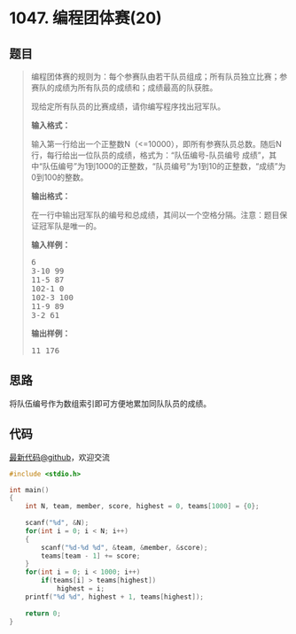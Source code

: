 <h1>1047. 编程团体赛(20)</h1>

## 题目

> <div id="problemContent">
> <p>
> 编程团体赛的规则为：每个参赛队由若干队员组成；所有队员独立比赛；参赛队的成绩为所有队员的成绩和；成绩最高的队获胜。
> </p>
> <p>
> 现给定所有队员的比赛成绩，请你编写程序找出冠军队。
> </p>
> <p><b>
> 输入格式：
> </b></p>
> <p>
> 输入第一行给出一个正整数N（&lt;=10000），即所有参赛队员总数。随后N行，每行给出一位队员的成绩，格式为：“队伍编号-队员编号 成绩”，其中“队伍编号”为1到1000的正整数，“队员编号”为1到10的正整数，“成绩”为0到100的整数。
> </p>
> <p><b>
> 输出格式：
> </b></p>
> <p>
> 在一行中输出冠军队的编号和总成绩，其间以一个空格分隔。注意：题目保证冠军队是唯一的。
> </p>
> <b>输入样例：</b><pre>
> 6
> 3-10 99
> 11-5 87
> 102-1 0
> 102-3 100
> 11-9 89
> 3-2 61
> </pre>
> <b>输出样例：</b><pre>
> 11 176
> </pre>
> </div>

## 思路

将队伍编号作为数组索引即可方便地累加同队队员的成绩。

## 代码

[最新代码@github](https://github.com/OliverLew/PAT/blob/master/PATBasic/1047.c)，欢迎交流
```c
#include <stdio.h>

int main()
{
    int N, team, member, score, highest = 0, teams[1000] = {0};
    
    scanf("%d", &N);
    for(int i = 0; i < N; i++)
    {
        scanf("%d-%d %d", &team, &member, &score);
        teams[team - 1] += score;
    }
    for(int i = 0; i < 1000; i++)
        if(teams[i] > teams[highest])
            highest = i;
    printf("%d %d", highest + 1, teams[highest]);
    
    return 0;
}

```
